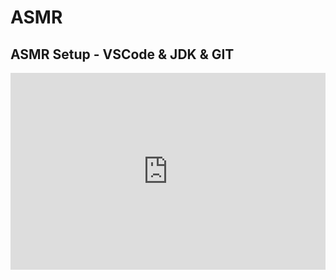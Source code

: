 # ASMR

## ASMR Setup - VSCode & JDK & GIT

<iframe width="100%" height="315" src="https://www.youtube.com/embed/jIpvKz8WZiw?si=DebCJXHqJhCNR_zR" title="YouTube video player" frameborder="0" allow="accelerometer; autoplay; clipboard-write; encrypted-media; gyroscope; picture-in-picture; web-share" referrerpolicy="strict-origin-when-cross-origin" allowfullscreen></iframe>